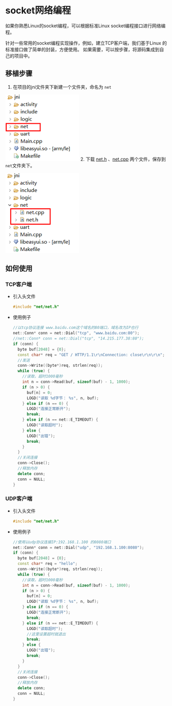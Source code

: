 # socket网络编程
如果你熟悉Linux的socket编程，可以根据标准Linux socket编程接口进行网络编程。    

针对一些常用的socket编程实现操作，例如，建立TCP客户端，我们基于Linux 的标准接口做了简单的封装，方便使用。 如果需要，可以按步骤，将源码集成到自己的项目中。

## 移植步骤  
1. 在项目的jni文件夹下新建一个文件夹，命名为 `net`  
    
  ![](assets/create_net_folder.png)
2. 下载 [net.h](src/net/net.h) 、[net.cpp](src/net/net.cpp) 两个文件，保存到`net`文件夹下。  

  ![](assets/net_class.png)  
  

## 如何使用 
### TCP客户端
* 引入头文件 
  ```c++
  #include "net/net.h"
  ```
* 使用例子 
  ```c++
  //以tcp协议连接 www.baidu.com这个域名的80端口，域名改为IP也行
  net::Conn* conn = net::Dial("tcp", "www.baidu.com:80");
  //net::Conn* conn = net::Dial("tcp", "14.215.177.38:80");
  if (conn) {
    byte buf[2048] = {0};
    const char* req = "GET / HTTP/1.1\r\nConnection: close\r\n\r\n";
    //发送
    conn->Write((byte*)req, strlen(req));
    while (true) {
      //读取，超时1000毫秒
      int n = conn->Read(buf, sizeof(buf) - 1, 1000);
      if (n > 0) {
        buf[n] = 0;
        LOGD("读取 %d字节： %s", n, buf);
      } else if (n == 0) {
        LOGD("连接正常断开");
        break;
      } else if (n == net::E_TIMEOUT) {
        LOGD("读取超时");
      } else {
        LOGD("出错");
        break;
      }
    }
    //关闭连接
    conn->Close();
    //释放内存
    delete conn;
    conn = NULL;
  }
  ```

### UDP客户端
* 引入头文件 
  ```c++
  #include "net/net.h"
  ```
* 使用例子
  ```c++
  //使用以udp协议连接IP:192.168.1.100 的8080端口
  net::Conn* conn = net::Dial("udp", "192.168.1.100:8080");
  if (conn) {
    byte buf[2048] = {0};
    const char* req = "hello";
    conn->Write((byte*)req, strlen(req));
    while (true) {
      //读取，超时1000毫秒
      int n = conn->Read(buf, sizeof(buf) - 1, 1000);
      if (n > 0) {
        buf[n] = 0;
        LOGD("读取 %d字节： %s", n, buf);
      } else if (n == 0) {
        LOGD("连接正常断开");
        break;
      } else if (n == net::E_TIMEOUT) {
        LOGD("读取超时");
        //这里设置超时就退出
        break;
      } else {
        LOGD("出错");
        break;
      }
    }
    //关闭连接
    conn->Close();
    //释放内存
    delete conn;
    conn = NULL;
  }
  ```

